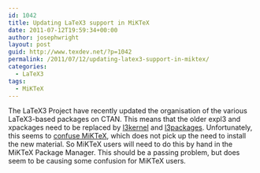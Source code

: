 ```yaml
---
id: 1042
title: Updating LaTeX3 support in MiKTeX
date: 2011-07-12T19:59:34+00:00
author: josephwright
layout: post
guid: http://www.texdev.net/?p=1042
permalink: /2011/07/12/updating-latex3-support-in-miktex/
categories:
  - LaTeX3
tags:
  - MiKTeX
---
```

The LaTeX3 Project have recently updated the organisation of the various LaTeX3-based packages on CTAN. This means that the older expl3 and xpackages need to be replaced by [l3kernel](http://ctan.org/pkg/l3kernel) and [l3packages](http://ctan.org/pkg/l3packages). Unfortunately, this seems to [confuse MiKTeX](http://www.latex-community.org/forum/viewtopic.php?f=9&amp;t=14110), which does not pick up the need to install the new material. So MiKTeX users will need to do this by hand in the MiKTeX Package Manager. This should be a passing problem, but does seem to be causing some confusion for MiKTeX users.
